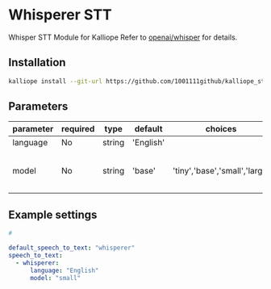# Whisperer STT
Whisper STT Module for Kalliope Refer to [openai/whisper](https://github.com/openai/whisper) for details.

## Installation
```bash
kalliope install --git-url https://github.com/1001111github/kalliope_stt_whisperer.git
```

## Parameters

| parameter    | required | type    | default | choices                     | comment                                                                                          |
|--------------|----------|---------|---------|-----------------------------|----------------------------|
| language     | No       | string  |'English'|                             | 
| model        | No       | string  |'base'   |'tiny','base','small','large'| Model size, resource needs

## Example settings

```yaml
#

default_speech_to_text: "whisperer"
speech_to_text:
  - whisperer:
      language: "English"
      model: "small"
```
